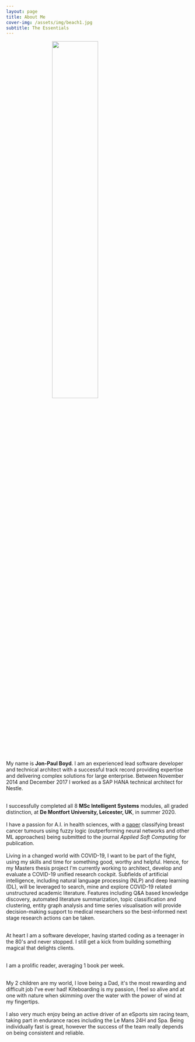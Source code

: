 ```yaml
---
layout: page
title: About Me
cover-img: /assets/img/beach1.jpg
subtitle: The Essentials
---
```

<div id="aboutme-section">
    <img src="/assets/img/me.png" style="width: 50%; height: 50%; margin-left: auto; margin-right: auto; display: block">
    <p class="about-text">
        <span class="fa fa-briefcase about-icon"></span>
            My name is <strong>Jon-Paul Boyd</strong>. I am an experienced lead software developer and technical architect 
            with a successful track record providing expertise and delivering complex solutions for large enterprise. Between 
            November 2014 and December 2017 I worked as a SAP HANA technical architect for Nestle.
            <br><br>
    </p>
    <p class="about-text">
        <span class="fa fa-graduation-cap about-icon"></span>
            I successfully completed all 8 <strong>MSc Intelligent Systems</strong> modules, all graded distinction, 
            at <strong>De Montfort University, Leicester, UK</strong>, in summer 2020. <br><br>I have a passion for A.I. 
            in health sciences, with a <a href="https://docs.google.com/viewer?url=https://github.com/corticalstack/corticalstack.github.io/raw/master/docs/fl/Breast Cancer Tumour Classification With FIS.pdf">paper</a> 
            classifying breast cancer tumours using fuzzy logic (outperforming neural networks and other ML approaches) 
            being submitted to the journal <em>Applied Soft Computing</em> for publication.<br><br>
            Living in a changed world with COVID-19, I want to be part of the fight, using my skills and time for something 
            good, worthy and helpful. Hence, for my Masters thesis project I'm currently working to architect, develop and 
            evaluate a COVID-19 unified research cockpit. Subfields of artificial intelligence, including natural 
            language processing (NLP) and deep learning (DL), will be leveraged to search, mine and explore COVID-19 related 
            unstructured academic literature. Features including Q&A based knowledge discovery, automated literature 
            summarization, topic classification and clustering, entity graph analysis and time series visualisation will 
            provide decision-making support to medical researchers so the best-informed next stage research actions can 
            be taken.
            <br><br>
    </p>
    <p class="about-text">
        <span class="fa fa-code about-icon"></span>
            At heart I am a software developer, having started coding as a teenager in the 80's and never stopped. I still 
            get a kick from building something magical that delights clients. 
            <br><br>
    </p>
    <p class="about-text">
        <span class="fa fa-book about-icon"></span>
          I am a prolific reader, averaging 1 book per week.
          <br><br>
    </p>
    <p class="about-text">
        <span class="fa fa-heart about-icon"></span>
            My 2 children are my world, I love being a Dad, it's the most rewarding and difficult job I've ever had! 
            Kiteboarding is my passion, I feel so alive and at one with nature when skimming over the water with the 
            power of wind at my fingertips.<br><br>
            I also very much enjoy being an active driver of an eSports sim racing team, 
            taking part in endurance races including the Le Mans 24H and Spa. Being individually fast is great, however the 
            success of the team really depends on being consistent and reliable. 
    </p>
    